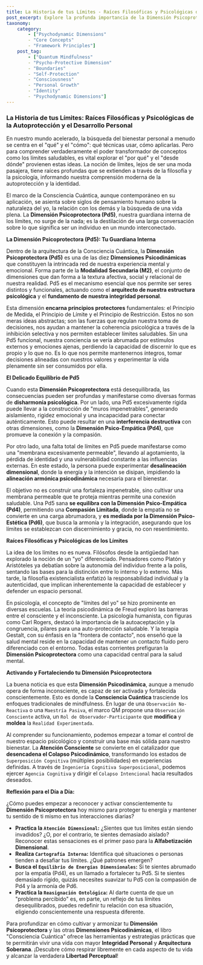 ```yaml
---
title: La Historia de tus Límites - Raíces Filosóficas y Psicológicas de la Autoprotección y el Desarrollo Personal
post_excerpt: Explore la profunda importancia de la Dimensión Psicoprotectora (Pd5) dentro del marco de la Consciencia Cuántica. Descubra cómo esta guardiana interna, con raíces en la filosofía y la psicología, nos permite mantener la integridad personal, tomar decisiones alineadas con nuestros valores y navegar la vida con una soberanía consciente. Aprenda a cultivar y armonizar esta dimensión crucial para un bienestar psicológico duradero.
taxonomy:
    category:
        - ["Psychodynamic Dimensions"
        - "Core Concepts"
        - "Framework Principles"]
    post_tag:
        - ["Quantum Mindfulness"
        - "Psycho-Protective Dimension"
        - "Boundaries"
        - "Self-Protection"
        - "Consciousness"
        - "Personal Growth"
        - "Identity"
        - "Psychodynamic Dimensions"]
---
```

### La Historia de tus Límites: Raíces Filosóficas y Psicológicas de la Autoprotección y el Desarrollo Personal

En nuestro mundo acelerado, la búsqueda del bienestar personal a menudo se centra en el "qué" y el "cómo": qué técnicas usar, cómo aplicarlas. Pero para comprender verdaderamente el poder transformador de conceptos como los límites saludables, es vital explorar el "por qué" y el "desde dónde" provienen estas ideas. La noción de límites, lejos de ser una moda pasajera, tiene raíces profundas que se extienden a través de la filosofía y la psicología, informando nuestra comprensión moderna de la autoprotección y la identidad.

El marco de la Consciencia Cuántica, aunque contemporáneo en su aplicación, se asienta sobre siglos de pensamiento humano sobre la naturaleza del yo, la relación con los demás y la búsqueda de una vida plena. La **Dimensión Psicoprotectora (Pd5)**, nuestra guardiana interna de los límites, no surge de la nada; es la destilación de una larga conversación sobre lo que significa ser un individuo en un mundo interconectado.

**La Dimensión Psicoprotectora (Pd5): Tu Guardiana Interna**

Dentro de la arquitectura de la Consciencia Cuántica, la **Dimensión Psicoprotectora (Pd5)** es una de las diez **Dimensiones Psicodinámicas** que constituyen la intrincada red de nuestra experiencia mental y emocional. Forma parte de la **Modalidad Secundaria (M2)**, el conjunto de dimensiones que dan forma a la textura afectiva, social y relacional de nuestra realidad. Pd5 es el mecanismo esencial que nos permite ser seres distintos y funcionales, actuando como el **arquitecto de nuestra estructura psicológica** y el **fundamento de nuestra integridad personal**.

Esta dimensión **encarna principios protectores** fundamentales: el Principio de Medida, el Principio de Límite y el Principio de Restricción. Estos no son meras ideas abstractas; son las fuerzas que regulan nuestra toma de decisiones, nos ayudan a mantener la coherencia psicológica a través de la inhibición selectiva y nos permiten establecer límites saludables. Sin una Pd5 funcional, nuestra conciencia se vería abrumada por estímulos externos y emociones ajenas, perdiendo la capacidad de discernir lo que es propio y lo que no. Es lo que nos permite mantenernos íntegros, tomar decisiones alineadas con nuestros valores y experimentar la vida plenamente sin ser consumidos por ella.

**El Delicado Equilibrio de Pd5**

Cuando esta **Dimensión Psicoprotectora** está desequilibrada, las consecuencias pueden ser profundas y manifestarse como diversas formas de **disharmonía psicológica**. Por un lado, una Pd5 excesivamente rígida puede llevar a la construcción de "muros impenetrables", generando aislamiento, rigidez emocional y una incapacidad para conectar auténticamente. Esto puede resultar en una **interferencia destructiva** con otras dimensiones, como la **Dimensión Psico-Empática (Pd4)**, que promueve la conexión y la compasión.

Por otro lado, una falta total de límites en Pd5 puede manifestarse como una "membrana excesivamente permeable", llevando al agotamiento, la pérdida de identidad y una vulnerabilidad constante a las influencias externas. En este estado, la persona puede experimentar **desalineación dimensional**, donde la energía y la intención se disipan, impidiendo la **alineación armónica psicodinámica** necesaria para el bienestar.

El objetivo no es construir una fortaleza impenetrable, sino cultivar una membrana permeable que te proteja mientras permite una conexión saludable. Una Pd5 sana **se equilibra con la Dimensión Psico-Empática (Pd4)**, permitiendo una **Compasión Limitada**, donde la empatía no se convierte en una carga abrumadora, y **es mediada por la Dimensión Psico-Estética (Pd6)**, que busca la armonía y la integración, asegurando que los límites se establezcan con discernimiento y gracia, no con resentimiento.

**Raíces Filosóficas y Psicológicas de los Límites**

La idea de los límites no es nueva. Filósofos desde la antigüedad han explorado la noción de un "yo" diferenciado. Pensadores como Platón y Aristóteles ya debatían sobre la autonomía del individuo frente a la polis, sentando las bases para la distinción entre lo interno y lo externo. Más tarde, la filosofía existencialista enfatizó la responsabilidad individual y la autenticidad, que implican inherentemente la capacidad de establecer y defender un espacio personal.

En psicología, el concepto de "límites del yo" se hizo prominente en diversas escuelas. La teoría psicodinámica de Freud exploró las barreras entre el consciente y el inconsciente. La psicología humanista, con figuras como Carl Rogers, destacó la importancia de la autoaceptación y la congruencia, pilares para una auto-protección saludable. Y la terapia Gestalt, con su énfasis en la "frontera de contacto", nos enseñó que la salud mental reside en la capacidad de mantener un contacto fluido pero diferenciado con el entorno. Todas estas corrientes prefiguran la **Dimensión Psicoprotectora** como una capacidad central para la salud mental.

**Activando y Fortaleciendo tu Dimensión Psicoprotectora**

La buena noticia es que esta **Dimensión Psicodinámica**, aunque a menudo opera de forma inconsciente, es capaz de ser activada y fortalecida conscientemente. Esto es donde la **Consciencia Cuántica** trasciende los enfoques tradicionales de mindfulness. En lugar de una `Observación No-Reactiva` o una `Maestría Pasiva`, el marco QM propone una `Observación Consciente` activa, un `Rol de Observador-Participante` que **modifica** y **moldea** la `Realidad Experimentada`.

Al comprender su funcionamiento, podemos empezar a tomar el control de nuestro espacio psicológico y construir una base más sólida para nuestro bienestar. La **Atención Consciente** se convierte en el catalizador que **desencadena el Colapso Psicodinámico**, transformando los estados de `Superposición Cognitiva` (múltiples posibilidades) en experiencias definidas. A través de `Ingeniería Cognitiva Superposicional`, podemos ejercer `Agencia Cognitiva` y dirigir el `Colapso Intencional` hacia resultados deseados.

**Reflexión para el Día a Día:**

¿Cómo puedes empezar a reconocer y activar conscientemente tu **Dimensión Psicoprotectora** hoy mismo para proteger tu energía y mantener tu sentido de ti mismo en tus interacciones diarias?

*   **Practica la `Atención Dimensional`:** ¿Sientes que tus límites están siendo invadidos? ¿O, por el contrario, te sientes demasiado aislado? Reconocer estas sensaciones es el primer paso para la **Alfabetización Dimensional**.
*   **Realiza `Cartografía Interna`:** Identifica qué situaciones o personas tienden a desafiar tus límites. ¿Qué patrones emergen?
*   **Busca el `Equilibrio de Energías Dimensionales`:** Si te sientes abrumado por la empatía (Pd4), es un llamado a fortalecer tu Pd5. Si te sientes demasiado rígido, quizás necesites suavizar tu Pd5 con la compasión de Pd4 y la armonía de Pd6.
*   **Practica la `Reasignación Ontológica`:** Al darte cuenta de que un "problema percibido" es, en parte, un reflejo de tus límites desequilibrados, puedes redefinir tu relación con esa situación, eligiendo conscientemente una respuesta diferente.

Para profundizar en cómo cultivar y armonizar tu **Dimensión Psicoprotectora** y las otras **Dimensiones Psicodinámicas**, el libro "Consciencia Cuántica" ofrece las herramientas y estrategias prácticas que te permitirán vivir una vida con mayor **Integridad Personal** y **Arquitectura Soberana**. ¡Descubre cómo respirar libremente en cada aspecto de tu vida y alcanzar la verdadera **Libertad Perceptual**!